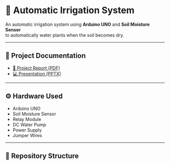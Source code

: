 # 🌱 Automatic Irrigation System

An automatic irrigation system using **Arduino UNO** and **Soil Moisture Sensor**  
to automatically water plants when the soil becomes dry.

---

## 📘 Project Documentation
- [📄 Project Report (PDF)](docs/Report%20Automatic%20irrigation%20system.pdf)
- [💻 Presentation (PPTX)](docs/new%20ppt%20for%20mini%20project.pptx)

---

## ⚙️ Hardware Used
- Arduino UNO  
- Soil Moisture Sensor  
- Relay Module  
- DC Water Pump  
- Power Supply  
- Jumper Wires  

---

## 📂 Repository Structure
